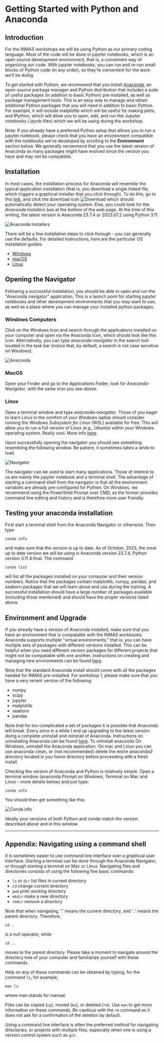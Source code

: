 # Getting Started with Python and Anaconda
## Introduction
For the INMAS workshops we will be using Python as our primary coding language. Most of the code will be done in jupyter notebooks, which is an open source development environment, that is, a convenient way of organizing our code. With jupyter notebooks, you can run and re-run small blocks of Python code (in any order), so they’re convenient for the work we’ll be doing.

To get started with Python, we recommend that you install [Anaconda](http://anaconda.com), an open-source package manager and Python distribution that includes a suite of useful packages (in addition to basic Python) pre-installed, as well as package management tools. This is an easy way to manage and obtain additional Python packages that you will need in addition to basic Python. For example, it will include matplotlib which will be useful for making plots, and IPython, which will allow you to open, edit, and run the Jupyter notebooks (.ipynb files) which we will be using during the workshop. 

Note: If you already have a preferred Python setup that allows you to run a jupyter notebook, please check that you have an environment compatible with the notebooks we've developed by scrolling to the **Environment** section below. We generally recommend that you use the latest version of Anaconda as many packages might have evolved since the version you have and may not be compatible.

## Installation

In most cases, the installation process for Anaconda will resemble the typical application installation (that is, you download a single linked file, which triggers a graphical installer that you click through). To do this, go to this [link](http://anaconda.com/), and click the download icon
![Download](images/Picture1.png)
which should automatically detect your operating system. Else, you could look for the _Anaconda installers_ box at the bottom of the web page. At the time of this writing, the latest version is Anaconda 23.7.4 or 2023.07.2 using Python 3.11.

![Anaconda Installers](images/Picture2.png)

There will be a few installation steps to click through - you can generally use the defaults. For detailed instructions, here are the particular OS installation guides:

- [Windows](https://docs.anaconda.com/free/anaconda/install/windows/)
- [macOS](https://docs.anaconda.com/free/anaconda/install/mac-os/)
- [Linux](https://docs.anaconda.com/free/anaconda/install/linux/)

## Opening the Navigator

Following a successful installation, you should be able to open and run the "Anaconda navigator" application. This is a launch point for starting jupyter notebooks and other development environments that you may want to use, as well as a place where you can manage your installed python packages.

### Windows Computers

Click on the Windows Icon and search through the applications installed on your computer and open via the Anaconda Icon, which should look like this icon. Alternatively, you can type *anaconda-navigator* in the search tool located in the task bar (notice that, by default, a search is not case sensitive on Windows).

![Anaconda](images/Picture4.png)

### MacOS

Open your Finder and go to the *Applications* Folder, look for *Anaconda-Navigator*, with the same icon you see above.

### Linux

Open a terminal window and type *anaconda-navigator*. Those of you eager to learn Linux in the comfort of your Windows laptop should consider running the *Windows Subsystem for Linux* (WSL) available for free. This will allow you to run a full version of Linux (e.g., Ubuntu) within your Windows operating system. Really cool. More info [here](https://learn.microsoft.com/en-us/windows/wsl/install).

Upon successfully opening the navigator you should see something resembling the following window. Be patient, it sometimes takes a while to load.

![Navigator](images/Picture5.png)

The navigator can be used to start many applications. Those of interest to us are mainly the jupyter notebook and a terminal shell. The advantage of starting a command shell from the navigator is that all the environment variables are already pre-configured for Python. On Windows, we recommend using the PowerShell Prompt over CMD, as the former provides command line editing and history and is therefore more user friendly.

## Testing your anaconda installation

First start a terminal shell from the Anaconda Navigator or otherwise. Then type

`conda info`

and make sure that the version is up to date. As of October, 2023, the most up to date version we will be using is Anaconda version 23.7.4, Python version 3.11.4.final. The command

`conda list`

will list all the packages installed on your computer and their version numbers. Notice that the packages contain matplotlib, numpy, pandas, and seaborn packages that we will learn about and use during the training. A successful installation should have a large number of packages available (including those mentioned) and should have the proper versions listed above.

## Environment and Upgrade

If you already have a version of Anaconda installed, make sure that you have an environment that is compatable with the INMAS workbooks. Anaconda supports multiple "virtual environments," that is, you can have multiple sets of packages with different versions installed. This can be helpful when you need different version packages for different projects that might not be compatable with one another. Instructions on creating and managing new environments can be found [here](https://conda.io/projects/conda/en/latest/user-guide/tasks/manage-environments.html). 

Note that the standard Anaconda install should come with all the packages needed for INMAS pre-installed. For workshop 1, please make sure that you have a very recent version of the following:
- numpy
- scipy
- jupyter
- matplotlib
- seaborn
- pandas

Note that for too complicated a set of packages it is possible that Anaconda will break. Every once in a while I end up upgrading to the latest version doing a complete uninstall and reinstall of Anaconda. Instructions on uninstalling Anaconda can be found [here](https://docs.anaconda.com/free/anaconda/install/uninstall/). To uninstall anaconda On Windows, uninstall the Anaconda application. On mac and Linux you can use anaconda-clean, or (not recommended) delete the entire *anaconda3* directory located in you home directory before proceeding with a fresh install.

Checking the version of Anaconda and Python is relatively simple. Open a terminal window (anaconda Prompt on Windows, Terminal on Mac and Linux – more details below) and just type:

`conda info`

You should then get something like this:

![Conda info](images/Picture3.png)

Ideally your versions of both Python and *conda* match the version described above and in this window.

---

## Appendix: Navigating using a command shell

It is sometimes easier to use command line interface over a graphical user interface. Starting a terminal can be done through the Anaconda Navigator, or through starting a terminal on Mac or Linux. Navigating files and directories consists of using the following five basic commands:

- `ls` or `dir` list files in current directory
- `cd` change current directory
- `pwd` print working directory
- `mkdir` make a new directory
- `rmdir` remove a directory

Note that when navigating, '.' means the current directory, and '..' means the parent directory. Therefore,

`cd .`

is a null operator, while

`cd ..`

moves to the parent directory. Please take a moment to navigate around the directory tree of your computer and familiarize yourself with these commands.

Help on any of these commands can be obtained by typing, for the command `ls`, for example,

`man ls`

where man stands for manual.

Files can be copied (`cp`), moved (`mv`), or deleted (`rm`). Use `man` to get more information on these commands. Be cautious with the `rm` command as it does not ask for a confirmation of the deletion by default.

Using a command line interface is often the preferred method for navigating directories, or projects with multiple files, especially when one is using a version control system such as `git`.
